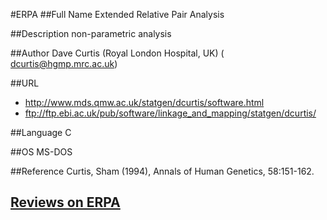 #ERPA
##Full Name
Extended Relative Pair Analysis

##Description
non-parametric analysis

##Author
Dave Curtis (Royal London Hospital, UK) ( dcurtis@hgmp.mrc.ac.uk)

##URL
* http://www.mds.qmw.ac.uk/statgen/dcurtis/software.html
* ftp://ftp.ebi.ac.uk/pub/software/linkage_and_mapping/statgen/dcurtis/

##Language
C

##OS
MS-DOS

##Reference
Curtis, Sham (1994), Annals of Human Genetics, 58:151-162.


## [Reviews on ERPA](https://github.com/gaow/genetic-analysis-software/issues/112)